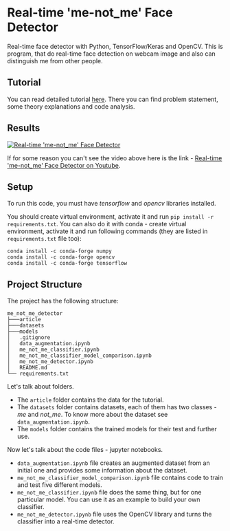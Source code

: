 # Real-time 'me-not_me' Face Detector

Real-time face detector with Python, TensorFlow/Keras and OpenCV. This is program, that do real-time face detection on webcam image and also can distinguish me from other people.

## Tutorial

You can read detailed tutorial [here](https://gitlab.com/Winston-90/me_not_me_detector/-/blob/main/article/article.md). There you can find problem statement, some theory explanations and code analysis.

## Results

[![Real-time 'me-not_me' Face Detector](https://img.youtube.com/vi/j_cn1p6_B7I/0.jpg)](https://www.youtube.com/watch?v=j_cn1p6_B7I)

If for some reason you can't see the video above here is the link - [Real-time 'me-not_me' Face Detector on Youtube](https://www.youtube.com/watch?v=j_cn1p6_B7I).

## Setup

To run this code, you must have *tensorflow* and *opencv* libraries installed.

You should create virtual environment, activate it and run `pip install -r requirements.txt`. You can also do it with conda - create virtual environment, activate it and run following commands (they are listed in `requirements.txt` file too):

```
conda install -c conda-forge numpy
conda install -c conda-forge opencv
conda install -c conda-forge tensorflow
```

## Project Structure

The project has the following structure:

```
me_not_me_detector
├───article
├───datasets
├───models
│   .gitignore
│   data_augmentation.ipynb
│   me_not_me_classifier.ipynb
│   me_not_me_classifier_model_comparison.ipynb
│   me_not_me_detector.ipynb
│   README.md
└── requirements.txt
```

Let's talk about folders.
- The `article` folder contains the data for the tutorial.
- The `datasets` folder contains datasets, each of them has two classes - *me* and *not_me*. To know more about the dataset see `data_augmentation.ipynb`.
- The `models` folder contains the trained models for their test and further use.

Now let's talk about the code files - jupyter notebooks. 
- `data_augmentation.ipynb` file creates an augmented dataset from an initial one and provides some information about the dataset.
- `me_not_me_classifier_model_comparison.ipynb` file contains code to train and test five different models.
- `me_not_me_classifier.ipynb` file does the same thing, but for one particular model. You can use it as an example to build your own classifier.
- `me_not_me_detector.ipynb` file uses the OpenCV library and turns the classifier into a real-time detector.

